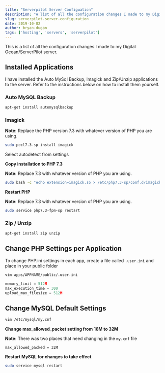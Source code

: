 ```yaml
---
title: "Serverpilot Server Configuation"
description: "A list of all the configuration changes I made to my Digital Ocean/ServerPilot server."
slug: serverpilot-server-configuration
date: 2019-10-02
author: bryan-dugan
tags: ['hosting', 'servers', 'serverpilot']
---
```


This is a list of all the configuration changes I made to my Digital Ocean/ServerPilot server.

## Installed Applications
I have installed the Auto MySql Backup, Imagick and Zip/Unzip applications to the server. Refer to the instructions below on how to install them yourself.

### Auto MySQL Backup

```bash
apt-get install automysqlbackup
```

### Imagick

**Note:** Replace the PHP version 7.3 with whatever version of PHP you are using.

```bash
sudo pecl7.3-sp install imagick
```

Select autodetect from settings

**Copy installation to PHP 7.3**

**Note:** Replace 7.3 with whatever version of PHP you are using.

```bash
sudo bash -c "echo extension=imagick.so > /etc/php7.3-sp/conf.d/imagick.ini"
```

**Restart PHP**

**Note:** Replace 7.3 with whatever version of PHP you are using.

```bash
sudo service php7.3-fpm-sp restart
```

### Zip / Unzip

```bash
apt-get install zip unzip
```

## Change PHP Settings per Application

To change PHP.ini settings in each app, create a file called `.user.ini` and place in your public folder

```bash
vim apps/APPNAME/public/.user.ini
```

```jsx
memory_limit = 512M
max_execution_time = 300
upload_max_filesize = 512M
```

## Change MySQL Default Settings

```bash
vim /etc/mysql/my.cnf
```

**Change max_allowed_packet setting from 16M to 32M**

**Note:** There was two places that need changing in the `my.cnf` file

```text
max_allowed_packed = 32M
```

**Restart MySQL for changes to take effect**

```bash
sudo service mysql restart
```
